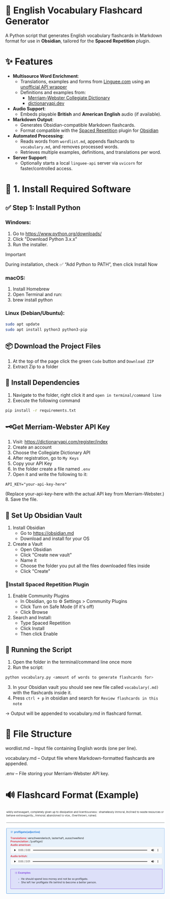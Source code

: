 # 📘 English Vocabulary Flashcard Generator

A Python script that generates English vocabulary flashcards in Markdown format for use in **Obsidian**, tailored for the **Spaced Repetition** plugin.

# ✨ Features

- **Multisource Word Enrichment**:
  - Translations, examples and forms from [Linguee.com](https://www.linguee.com) using an [unofficial API wrapper](https://linguee-api.fly.dev/docs)
  - Definitions and examples from:
    - [Merriam-Webster Collegiate Dictionary](https://www.merriam-webster.com/)
    - [dictionaryapi.dev](https://dictionaryapi.dev/)
- **Audio Support**:
  - Embeds playable **British** and **American English** audio (if available).
- **Markdown Output**:
  - Generates Obsidian-compatible Markdown flashcards.
  - Format compatible with the [Spaced Repetition](https://github.com/st3v3nmw/obsidian-spaced-repetition) plugin for [Obsidian](https://www.obdisian.md)
- **Automated Processing**:
  - Reads words from `wordlist.md`, appends flashcards to `vocabulary.md`, and removes processed words.
  - Retrieves multiple examples, definitions, and translations per word.
- **Server Support**:
  - Optionally starts a local `linguee-api` server via `uvicorn` for faster/controlled access.

# 🧰 1. Install Required Software
## ✅ Step 1: Install Python

### Windows:
1. Go to https://www.python.org/downloads/
2. Click "Download Python 3.x.x"
3. Run the installer.

>[!Important]
>During installation, check ✅ “Add Python to PATH”, then click Install Now
### macOS:
1. Install Homebrew
2. Open Terminal and run:
3. brew install python
### Linux (Debian/Ubuntu):
```bash
sudo apt update
sudo apt install python3 python3-pip
```
## 📦 Download the Project Files
1. At the top of the page click the green `Code` button and `Download ZIP`  
2. Extract Zip to a folder

## 🔧 Install Dependencies
1. Navigate to the folder, right click it and `open in terminal/command line`
2. Execute the following command
```bash
pip install -r requirements.txt
```

## 🗝️Get Merriam-Webster API Key
1. Visit: https://dictionaryapi.com/register/index
2. Create an account
3. Choose the Collegiate Dictionary API
4. After registration, go to `My Keys`
5. Copy your API Key
6. In the folder create a file named `.env`
7. Open it and write the following to it:
```
API_KEY="your-api-key-here"
```
(Replace your-api-key-here with the actual API key from Merriam-Webster.)
8. Save the file.
## 📂 Set Up Obsidian Vault
1. Install Obsidian
	- Go to https://obsidian.md
	- Download and install for your OS
2. Create a Vault
	- Open Obsidian
	- Click "Create new vault"
	- Name it
	- Choose the folder you put all the files downloaded files inside
	- Click "Create"

### 🔌Install Spaced Repetition Plugin
1. Enable Community Plugins
	- In Obsidian, go to ⚙️ Settings > Community Plugins
	- Click Turn on Safe Mode (if it's off)
	 - Click Browse
2. Search and Install:
	- Type Spaced Repetition
	- Click Install
	- Then click Enable
## 🚀 Running the Script
1. Open the folder in the terminal/command line once more
2. Run the script:
```bash
python vocabulary.py <amount of words to generate flashcards for>
```
3. In your Obsidian vault you should see new file called `vocabulary(.md)` with the flashcards inside it.
4. Press `ctrl + p` in obsidian and search for `Review flashcards in this note`

-> Output will be appended to vocabulary.md in flashcard format.

# 📁 File Structure

wordlist.md – Input file containing English words (one per line).

vocabulary.md – Output file where Markdown-formatted flashcards are appended.

.env – File storing your Merriam-Webster API key.

# 🔊 Flashcard Format (Example)

![Example](flashcard_example_light.png)
